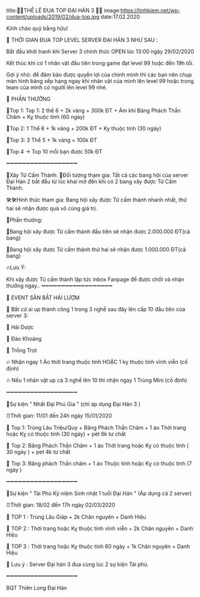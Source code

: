 title:🔔🔔THỂ LỆ ĐUA TOP ĐẠI HÁN 3 🔔🔔
image:https://tinhkiem.net/wp-content/uploads/2019/02/dua-top.jpg
date:17.02.2020

Kính chào quý bằng hữu!

🔔 THỜI GIAN ĐUA TOP LEVEL SERVER ĐẠI HÁN 3 NHƯ SAU :

Bắt đầu khởi tranh khi Server 3 chính thức OPEN lúc 13:00 ngày 29/02/2020

Kết thúc khi có 1 nhân vật đầu tiên trong game đạt level 99 hoặc đến 19h tối.

Gợi ý nhỏ: để đảm bảo được quyền lợi của chính mình thì các bạn nên chụp màn hình bảng xếp hạng ngay khi nhân vật của mình lên level 99 hoặc trong team của mình có người lên level 99 nhé.

🔔 PHẦN THƯỞNG

💎Top 1: Top 1: 2 thể 6 + 2k vàng + 300k ĐT + Ám khí Băng Phách Thần Châm + Kỵ thuộc tính (60 ngày)

💎Top 2: 1 Thể 6 + 1k vàng + 200k ĐT + Kỵ thuộc tính (30 ngày)

💎Top 3: 3 Thể 5 + 1k vàng + 100k ĐT

💎Top 4 -> Top 10 mỗi bạn được 50k ĐT

➖➖➖➖➖➖➖➖➖➖➖➖➖➖➖➖➖➖

🎁Xây Tử Cấm Thành: 📌Đối tượng tham gia: Tất cả các bang hội của server Đại Hán 2 bắt đầu từ lúc khai mở đến khi có 2 bang xây được Tử Cấm Thành.

🛠🛠Hình thức tham gia: Bang hội xây được Tử cấm thành nhanh nhất, thứ hai sẽ nhận được quà vô cùng giá trị.

🔮Phần thưởng:

🎁Bang hội xây được Tử cấm thành đầu tiên sẽ nhận được 2.000.000 ĐT(cả bang)

🎁Bang hội xây được Tử cấm thành thứ hai sẽ nhận được 1.000.000 ĐT(cả bang)

🔥Lưu Ý:

Khi xây được Tử cấm thành lập tức inbox Fanpage để được chốt và nhận thưởng ngay..
➖➖➖➖➖➖➖➖➖➖➖➖➖➖➖➖➖➖

🎁 EVENT SĂN BẮT HÁI LƯỢM

📌 Bất cứ ai up thành công 1 trong 3 nghề sau đây lên cấp 10 đầu tiên của server 3:

💎 Hái Dược

💎 Đào Khoáng

💎 Trồng Trọt

🔥 Nhận ngay 1 Áo thời trang thuộc tính HOẶC 1 kỵ thuộc tính vĩnh viễn (cố định)

🔥 Nếu 1 nhân vật up cả 3 nghề lên 10 thì nhận ngay 1 Trùng Mini (cố định)

➖➖➖➖➖➖➖➖➖➖➖➖➖➖➖➖➖➖

🎁Sự kiện " Nhất Đại Phú Gia " (chỉ áp dụng Đại Hán 3 ) 

⏰Thời gian: 11/01 đến 24h ngày 15/01/2020

💎 Top 1: Trùng Lâu Triệu/Quy + Băng Phách Thần Châm + 1 áo Thời trang hoặc Kỵ có thuộc tính (30 ngày) + pét 6k tư chất

💎 Top 2: Băng Phách Thần Châm + 1 áo Thời trang hoặc Kỵ có thuộc tính ( 30 ngày ) + pet 4k tư chất

💎 Top 3: Băng phách Thần châm + 1 áo Thuộc tính hoặc Kỵ có thuộc tính (7 ngày )

➖➖➖➖➖➖➖➖➖➖➖➖➖➖➖➖➖➖

🎁Sự kiện " Tài Phú Kỷ niệm Sinh nhật 1 tuổi Đại Hán " (Áp dụng cả 2 server) 

⏰Thời gian: 18/02 đến 17h ngày 02/03/2020

💎 TOP 1 : Trùng Lâu Giáp + 2k Chân nguyên + Danh Hiệu 

💎 TOP 2 : Thời trang hoặc Kỵ thuộc tính vĩnh viễn + 2k Chân nguyên + Danh Hiệu 

💎 TOP 3 : Thời trang hoặc Kỵ thuộc tính 60 ngày + 1k Chân nguyên + Danh Hiệu 

📌 Lưu ý : Server Đại hán 3 đua cùng lúc 2 sự kiện Tài phú.

➖➖➖➖➖➖➖➖➖➖➖➖➖➖➖➖➖➖

BQT Thiên Long Đại Hán 
